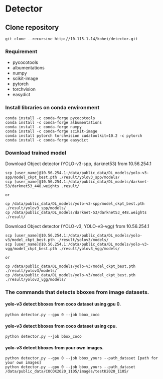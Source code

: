 # Detector

## Clone repository
```
git clone --recursive http://10.115.1.14/kohei/detector.git 
```



### Requirement
* pycocotools
* albumentations
* numpy
* scikit-image
* pytorch
* torchvision
* easydict


### Install libraries on conda environment
```
conda install -c conda-forge pycocotools
conda install -c conda-forge albumentations
conda install -c conda-forge numpy
conda install -c conda-forge scikit-image
conda install pytorch torchvision cudatoolkit=10.2 -c pytorch
conda install -c conda-forge easydict
```



### Download trained model
Download Object detector (YOLO-v3-spp, darknet53) from 10.56.254.1
```
scp [user_name]@10.56.254.1:/data/public_data/DL_models/yolo-v3-spp/model_ckpt_best.pth ./result/yolov3_spp/models/
scp [user_name]@10.56.254.1:/data/public_data/DL_models/darknet-53/darknet53_448.weights .result/

or

cp /data/public_data/DL_models/yolo-v3-spp/model_ckpt_best.pth ./result/yolov3_spp/models/
cp /data/public_data/DL_models/darknet-53/darknet53_448.weights ./result/
```

Download Object detector (YOLO-v3, YOLO-v3-vgg) from 10.56.254.1
```
scp [user_name]@10.56.254.1:/data/public_data/DL_models/yolo-v3/model_ckpt_best.pth ./result/yolov3/models/
scp [user_name]@10.56.254.1:/data/public_data/DL_models/yolo-v3-vgg/model_ckpt_best.pth ./result/yolov3_vgg/models/

or

cp /data/public_data/DL_models/yolo-v3/model_ckpt_best.pth ./result/yolov3/models/
cp /data/public_data/DL_models/yolo-v3/model_ckpt_best.pth ./result/yolov3_vgg/models/
```


### The commands that detects bboxes from image datasets.
#### yolo-v3 detect bboxes from coco dataset using gpu 0.
```
python detector.py --gpu 0 --job bbox_coco
```

#### yolo-v3 detect bboxes from coco dataset using cpu.
```
python detector.py --job bbox_coco
```

#### yolo-v3 detect bboxes from your own images.
```
python detector.py --gpu 0 --job bbox_yours --path_dataset [path for your own images]
python detector.py --gpu 0 --job bbox_yours --path_dataset /data/public_data/COCOK2020_1105/images/testK2020_1105/
```


